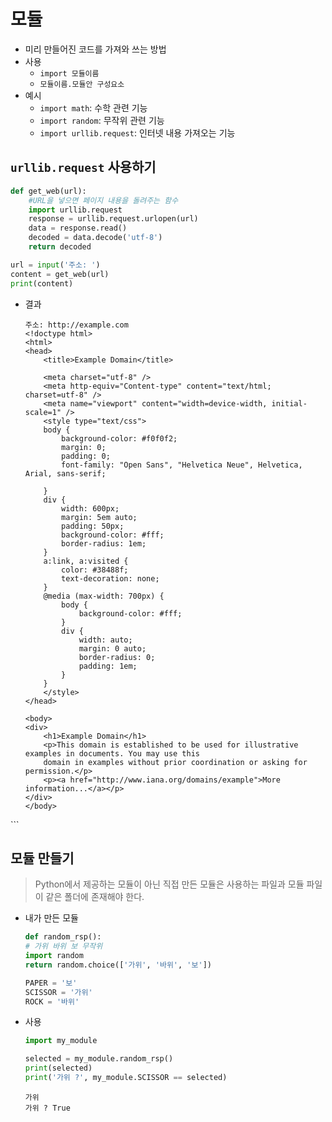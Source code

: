 # 모듈 

- 미리 만들어진 코드를 가져와 쓰는 방법
- 사용 
    - `import 모듈이름` 
    - `모듈이름.모듈안 구성요소`
- 예시
    - `import math`: 수학 관련 기능
    - `import random`: 무작위 관련 기능
    - `import urllib.request`: 인터넷 내용 가져오는 기능 

## `urllib.request` 사용하기 
```python
def get_web(url):
    #URL을 넣으면 페이지 내용을 돌려주는 함수
    import urllib.request
    response = urllib.request.urlopen(url)
    data = response.read()
    decoded = data.decode('utf-8')
    return decoded

url = input('주소: ')
content = get_web(url)
print(content)
``` 

- 결과 
    ```
    주소: http://example.com
    <!doctype html>
    <html>
    <head>
        <title>Example Domain</title>

        <meta charset="utf-8" />
        <meta http-equiv="Content-type" content="text/html; charset=utf-8" />
        <meta name="viewport" content="width=device-width, initial-scale=1" />
        <style type="text/css">
        body {
            background-color: #f0f0f2;
            margin: 0;
            padding: 0;
            font-family: "Open Sans", "Helvetica Neue", Helvetica, Arial, sans-serif;
        
        }   
        div {
            width: 600px;
            margin: 5em auto;
            padding: 50px;
            background-color: #fff;
            border-radius: 1em;
        }
        a:link, a:visited {
            color: #38488f;
            text-decoration: none;
        }
        @media (max-width: 700px) {
            body {
                background-color: #fff;
            }
            div {
                width: auto;
                margin: 0 auto;
                border-radius: 0;
                padding: 1em;
            }
        }
        </style>    
    </head>

    <body>
    <div>
        <h1>Example Domain</h1>
        <p>This domain is established to be used for illustrative examples in documents. You may use this
        domain in examples without prior coordination or asking for permission.</p>
        <p><a href="http://www.iana.org/domains/example">More information...</a></p>
    </div>
    </body>
</html>
```

## 모듈 만들기 
> Python에서 제공하는 모듈이 아닌 직접 만든 모듈은 사용하는 파일과 모듈 파일이 같은 폴더에 존재해야 한다. 
- 내가 만든 모듈
    ```python
    def random_rsp():
    # 가위 바위 보 무작위
    import random
    return random.choice(['가위', '바위', '보'])

    PAPER = '보'
    SCISSOR = '가위'
    ROCK = '바위'
    ```
- 사용 
    ```python
    import my_module

    selected = my_module.random_rsp()
    print(selected)
    print('가위 ?', my_module.SCISSOR == selected)
    ```
    ```
    가위
    가위 ? True
    ```
